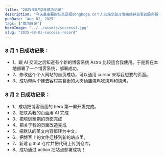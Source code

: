 ```yaml
---
title: "2025年8月2日成功记录"
description: "今天最主要的任务是把dongboge.cn个人网站全部开发完成并部署到服务器"
pubDate: "Aug 02, 2025"
tags: ["成功日记"]
heroImage: "../../assets/success1.jpg"
slug: "2025-08-02-success-record"
---
```


### 8 月 1 日成功记录：

- 1、跟 AI 交流之后知道有个新的博客系统 Astro 比较适合我使用。于是我在本地部署了一个博客系统，部署成功。
- 2、修改这个个人网站的首页成功，可以通用 cursor 来写我想要的页面。
- 3、成功带两个娃去客村美食街的大岗仙庙烧鸡吃烧鸡和烧烤。

### 8 月 2 日成功记录：

- 1、成功把博客首面的 hero 第一屏开发完成。
- 2、把联系我的页面用 AI 完成
- 3、把培训案例的页面完成
- 4、把关于我的页面改造完成
- 5、把默认的英文内容都转为中文。
- 6、把博客上的文件迁移到新的站点里。
- 7、新建 githut 仓库并把代码上传到仓库。
- 8、成功通过 action 把站点部署成功！
